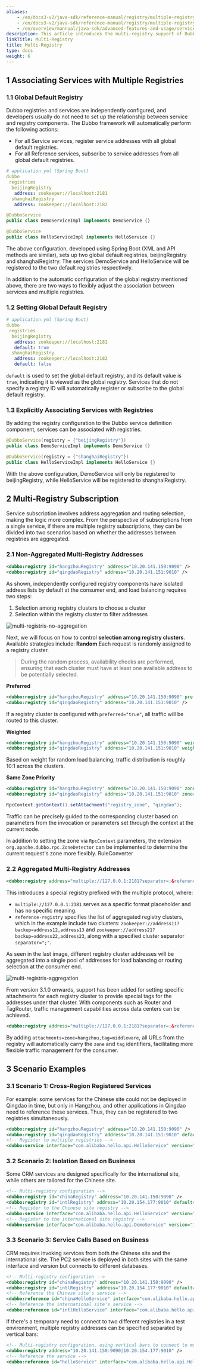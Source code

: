 ```yaml
---
aliases:
    - /en/docs3-v2/java-sdk/reference-manual/registry/multiple-registry/
    - /en/docs3-v2/java-sdk/reference-manual/registry/multiple-registry/
    - /en/overview/mannual/java-sdk/advanced-features-and-usage/service/multi-registry/
description: This article introduces the multi-registry support of Dubbo and its use cases, detailing how to achieve cross-region service deployment and service migration through multiple registries/subscriptions, as well as the implementation methods for cross-datacenter traffic scheduling with limited resources.
linkTitle: Multi-Registry
title: Multi-Registry
type: docs
weight: 6
---
```


## 1 Associating Services with Multiple Registries

### 1.1 Global Default Registry

Dubbo registries and services are independently configured, and developers usually do not need to set up the relationship between service and registry components. The Dubbo framework will automatically perform the following actions:
* For all Service services, register service addresses with all global default registries.
* For all Reference services, subscribe to service addresses from all global default registries.

```yml
# application.yml (Spring Boot)
dubbo
 registries
  beijingRegistry
   address: zookeeper://localhost:2181
  shanghaiRegistry
   address: zookeeper://localhost:2182
```

```java
@DubboService
public class DemoServiceImpl implements DemoService {}

@DubboService
public class HelloServiceImpl implements HelloService {}
```

The above configuration, developed using Spring Boot (XML and API methods are similar), sets up two global default registries, beijingRegistry and shanghaiRegistry. The services DemoService and HelloService will be registered to the two default registries respectively.

In addition to the automatic configuration of the global registry mentioned above, there are two ways to flexibly adjust the association between services and multiple registries.

### 1.2 Setting Global Default Registry
```yml
# application.yml (Spring Boot)
dubbo
 registries
  beijingRegistry
   address: zookeeper://localhost:2181
   default: true
  shanghaiRegistry
   address: zookeeper://localhost:2182
   default: false
```

`default` is used to set the global default registry, and its default value is `true`, indicating it is viewed as the global registry. Services that do not specify a registry ID will automatically register or subscribe to the global default registry.

### 1.3 Explicitly Associating Services with Registries

By adding the registry configuration to the Dubbo service definition component, services can be associated with registries.

```java
@DubboService(registry = {"beijingRegistry"})
public class DemoServiceImpl implements DemoService {}

@DubboService(registry = {"shanghaiRegistry"})
public class HelloServiceImpl implements HelloService {}
```

With the above configuration, DemoService will only be registered to beijingRegistry, while HelloService will be registered to shanghaiRegistry.

## 2 Multi-Registry Subscription

Service subscription involves address aggregation and routing selection, making the logic more complex. From the perspective of subscriptions from a single service, if there are multiple registry subscriptions, they can be divided into two scenarios based on whether the addresses between registries are aggregated.

### 2.1 Non-Aggregated Multi-Registry Addresses

```xml
<dubbo:registry id="hangzhouRegistry" address="10.20.141.150:9090" />
<dubbo:registry id="qingdaoRegistry" address="10.20.141.151:9010" />
```

As shown, independently configured registry components have isolated address lists by default at the consumer end, and load balancing requires two steps:
1. Selection among registry clusters to choose a cluster
2. Selection within the registry cluster to filter addresses

![multi-registris-no-aggregation](/imgs/v3/registry/no-aggregation.png)

Next, we will focus on how to control **selection among registry clusters**. Available strategies include:
**Random**
Each request is randomly assigned to a registry cluster.

> During the random process, availability checks are performed, ensuring that each cluster must have at least one available address to be potentially selected.

**Preferred**
```xml
<dubbo:registry id="hangzhouRegistry" address="10.20.141.150:9090" preferred="true"/>
<dubbo:registry id="qingdaoRegistry" address="10.20.141.151:9010" />
```
If a registry cluster is configured with `preferred="true"`, all traffic will be routed to this cluster.

**Weighted**
```xml
<dubbo:registry id="hangzhouRegistry" address="10.20.141.150:9090" weight="100"/>
<dubbo:registry id="qingdaoRegistry" address="10.20.141.151:9010" weight="10" />
```

Based on weight for random load balancing, traffic distribution is roughly 10:1 across the clusters.

**Same Zone Priority**
```xml
<dubbo:registry id="hangzhouRegistry" address="10.20.141.150:9090" zone="hangzhou" />
<dubbo:registry id="qingdaoRegistry" address="10.20.141.151:9010" zone="qingdao" />
```

```java
RpcContext.getContext().setAttachment("registry_zone", "qingdao");
```

Traffic can be precisely guided to the corresponding cluster based on parameters from the invocation or parameters set through the context at the current node. 

In addition to setting the zone via `RpcContext` parameters, the extension `org.apache.dubbo.rpc.ZoneDetector` can be implemented to determine the current request's zone more flexibly. RuleConverter

### 2.2 Aggregated Multi-Registry Addresses
```xml
<dubbo:registry address="multiple://127.0.0.1:2181?separator=;&reference-registry=zookeeper://address11?backup=address12,address13;zookeeper://address21?backup=address22,address23" />
```

This introduces a special registry prefixed with the multiple protocol, where:
* `multiple://127.0.0.1:2181` serves as a specific format placeholder and has no specific meaning.
* `reference-registry` specifies the list of aggregated registry clusters, which in the example include two clusters: `zookeeper://address11?backup=address12,address13` and `zookeeper://address21?backup=address22,address23`, along with a specified cluster separator `separator=";"`.

As seen in the last image, different registry cluster addresses will be aggregated into a single pool of addresses for load balancing or routing selection at the consumer end.

![multi-registris-aggregation](/imgs/v3/registry/aggregation.png)

From version 3.1.0 onwards, support has been added for setting specific attachments for each registry cluster to provide special tags for the addresses under that cluster. With components such as Router and TagRouter, traffic management capabilities across data centers can be achieved.

```xml
<dubbo:registry address="multiple://127.0.0.1:2181?separator=;&reference-registry=zookeeper://address11?attachments=zone=hangzhou,tag=middleware;zookeeper://address21" />
```

By adding `attachments=zone=hangzhou,tag=middleware`, all URLs from the registry will automatically carry the `zone` and `tag` identifiers, facilitating more flexible traffic management for the consumer.

## 3 Scenario Examples

### 3.1 Scenario 1: Cross-Region Registered Services

For example: some services for the Chinese site could not be deployed in Qingdao in time, but only in Hangzhou, and other applications in Qingdao need to reference these services. Thus, they can be registered to two registries simultaneously.

```xml
<dubbo:registry id="hangzhouRegistry" address="10.20.141.150:9090" />
<dubbo:registry id="qingdaoRegistry" address="10.20.141.151:9010" default="false" />
<!-- Register to multiple registries -->
<dubbo:service interface="com.alibaba.hello.api.HelloService" version="1.0.0" ref="helloService" registry="hangzhouRegistry,qingdaoRegistry" />
```

### 3.2 Scenario 2: Isolation Based on Business

Some CRM services are designed specifically for the international site, while others are tailored for the Chinese site.

```xml
<!-- Multi-registry configuration -->
<dubbo:registry id="chinaRegistry" address="10.20.141.150:9090" />
<dubbo:registry id="intlRegistry" address="10.20.154.177:9010" default="false" />
<!-- Register to the Chinese site registry -->
<dubbo:service interface="com.alibaba.hello.api.HelloService" version="1.0.0" ref="helloService" registry="chinaRegistry" />
<!-- Register to the international site registry -->
<dubbo:service interface="com.alibaba.hello.api.DemoService" version="1.0.0" ref="demoService" registry="intlRegistry" />
```

### 3.3 Scenario 3: Service Calls Based on Business

CRM requires invoking services from both the Chinese site and the international site. The PC2 service is deployed in both sites with the same interface and version but connects to different databases.

```xml
<!-- Multi-registry configuration -->
<dubbo:registry id="chinaRegistry" address="10.20.141.150:9090" />
<dubbo:registry id="intlRegistry" address="10.20.154.177:9010" default="false" />
<!-- Reference the Chinese site's service -->
<dubbo:reference id="chinaHelloService" interface="com.alibaba.hello.api.HelloService" version="1.0.0" registry="chinaRegistry" />
<!-- Reference the international site's service -->
<dubbo:reference id="intlHelloService" interface="com.alibaba.hello.api.HelloService" version="1.0.0" registry="intlRegistry" />
```

If there's a temporary need to connect to two different registries in a test environment, multiple registry addresses can be specified separated by vertical bars:

```xml
<!-- Multi-registry configuration, using vertical bars to connect to multiple registries, and comma for multiple addresses in the same registry -->
<dubbo:registry address="10.20.141.150:9090|10.20.154.177:9010" />
<!-- Reference the service -->
<dubbo:reference id="helloService" interface="com.alibaba.hello.api.HelloService" version="1.0.0" />
```

